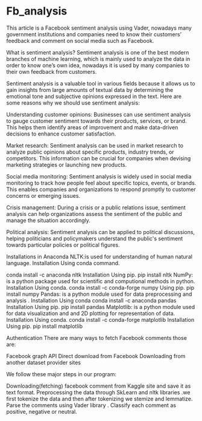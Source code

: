 # Fb_analysis
This article is a Facebook sentiment analysis using Vader, nowadays many government institutions and companies need to know their customers’ feedback and comment on social media such as Facebook.

What is sentiment analysis?
Sentiment analysis is one of the best modern branches of machine learning, which is mainly used to analyze the data in order to know one’s own idea, nowadays it is used by many companies to their own feedback from customers.

Sentiment analysis is a valuable tool in various fields because it allows us to gain insights from large amounts of textual data by determining the emotional tone and subjective opinions expressed in the text. Here are some reasons why we should use sentiment analysis:

Understanding customer opinions: Businesses can use sentiment analysis to gauge customer sentiment towards their products, services, or brand. This helps them identify areas of improvement and make data-driven decisions to enhance customer satisfaction.

Market research: Sentiment analysis can be used in market research to analyze public opinions about specific products, industry trends, or competitors. This information can be crucial for companies when devising marketing strategies or launching new products.

Social media monitoring: Sentiment analysis is widely used in social media monitoring to track how people feel about specific topics, events, or brands. This enables companies and organizations to respond promptly to customer concerns or emerging issues.

Crisis management: During a crisis or a public relations issue, sentiment analysis can help organizations assess the sentiment of the public and manage the situation accordingly.

Political analysis: Sentiment analysis can be applied to political discussions, helping politicians and policymakers understand the public's sentiment towards particular policies or political figures.

Installations in Anaconda
NLTK:is used for understanding of human natural language. 
Installation Using conda command.
 
conda install -c anaconda nltk
Installation Using pip.
pip install nltk
NumPy: is a python package used for scientific and computional methods in python. 
Installation Using conda.
conda install -c conda-forge numpy
Using pip.
pip install numpy
Pandas: is a python module used for data preprocessing and analysis . 
Installation Using conda
conda install -c anaconda pandas
Installation Using pip.
pip install pandas
Matplotlib: is a python module used for data visualization and and 2D plotting for representation of data. 
Installation Using conda.
conda install -c conda-forge matplotlib
Installation Using pip.
pip install matplotlib 


Authentication
There are many ways to fetch Facebook comments those are: 

Facebook graph API
Direct download from Facebook
Downloading from another dataset provider sites

We follow these major steps in our program: 

Downloading(fetching) facebook comment from Kaggle site and save it as text format.
Preprocessing the data through SkLearn and nltk libraries .we first tokenize the data and then after tokenizing we stemize and lemmatize.
Parse the comments using Vader library . Classify each comment as positive, negative or neutral. 
